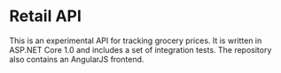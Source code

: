 # Retail API

This is an experimental API for tracking grocery prices. 
It is written in ASP.NET Core 1.0 and includes a set of integration tests. 
The repository also contains an AngularJS frontend.
